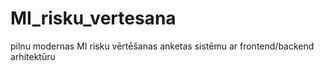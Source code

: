 # MI_risku_vertesana
pilnu modernas MI risku vērtēšanas anketas sistēmu ar frontend/backend arhitektūru
